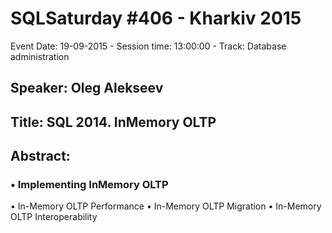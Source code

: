# SQLSaturday #406 - Kharkiv 2015
Event Date: 19-09-2015 - Session time: 13:00:00 - Track: Database administration
## Speaker: Oleg Alekseev
## Title: SQL 2014. InMemory OLTP
## Abstract:
### •	Implementing InMemory OLTP
•	In-Memory OLTP Performance
•	In-Memory OLTP Migration
•	In-Memory OLTP Interoperability

